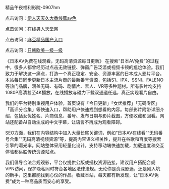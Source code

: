 精品午夜福利影院-0907hm

点击访问：<a href="https://heiliaoll4qsx.pages.dev">伊人天天久大香线蕉av色</a>

点击访问：<a href="https://heiliao2dmwwy.pages.dev">在线男人天堂网</a>

点击访问：<a href="https://heiliaoxqkkct.pages.dev">麻豆精品国产入口</a>

点击访问：<a href="https://heiliaozj3tjd.pages.dev">日韩欧美一级一级</a>


《日本AV免费在线观看，无码高清资源每日更新》
在搜索“日本AV免费”的过程中，很多人都曾经历过点击无效链接、弹窗广告泛滥或视频卡顿的尴尬体验。我们致力于解决这一痛点，打造一个真正稳定、安全、资源丰富的日本成人影片平台。本站每日同步更新日本主流片商的最新番号资源，包括S1、IPX、SSNI、FALENO等热门品牌，涵盖无码、有码、剧情片、素人、VR等多种题材。所有影片均支持1080P高清甚至4K播放，在线播放与磁力下载双通道任选，真正实现看片自由。

我们的平台特别重视用户体验，首页设有「今日更新」「女优推荐」「无码专区」「高评分合集」等快速入口，帮助用户快速找到想看的内容。每部影片附带详细介绍，包括女优姓名、片商信息、番号、发布日期与影片截图，方便收藏和回看。网站还配备AI自动生成的中文字幕，让语言不再成为观看障碍。

SEO方面，我们在内容结构中加入大量长尾关键词，例如“日本AV在线看”“无码番号合集”“无码高清视频资源”等，提高内容语义相关性，提升在谷歌和百度等搜索引擎的曝光率。网站整体采用轻量化设计，支持移动端快速加载，加载速度和交互体验都远胜传统资源站点。

我们倡导合法合规观影，平台仅提供公版或授权资源链接，建议用户搭配合规VPN访问，保护隐私同时符合各地区法律法规。无论你是资深影迷，还是刚入坑的新手，这里都能找到心仪的作品。收藏本站，每天都有新发现，让“日本AV免费”成为一种高品质而安心的享受。


<span style="display:none;">[Canonical link]( ）</span>
